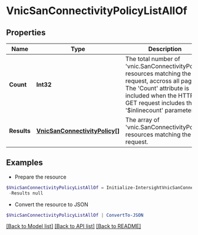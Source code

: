 # VnicSanConnectivityPolicyListAllOf
## Properties

Name | Type | Description | Notes
------------ | ------------- | ------------- | -------------
**Count** | **Int32** | The total number of &#39;vnic.SanConnectivityPolicy&#39; resources matching the request, accross all pages. The &#39;Count&#39; attribute is included when the HTTP GET request includes the &#39;$inlinecount&#39; parameter. | [optional] 
**Results** | [**VnicSanConnectivityPolicy[]**](VnicSanConnectivityPolicy.md) | The array of &#39;vnic.SanConnectivityPolicy&#39; resources matching the request. | [optional] 

## Examples

- Prepare the resource
```powershell
$VnicSanConnectivityPolicyListAllOf = Initialize-IntersightVnicSanConnectivityPolicyListAllOf  -Count null `
 -Results null
```

- Convert the resource to JSON
```powershell
$VnicSanConnectivityPolicyListAllOf | ConvertTo-JSON
```

[[Back to Model list]](../README.md#documentation-for-models) [[Back to API list]](../README.md#documentation-for-api-endpoints) [[Back to README]](../README.md)

